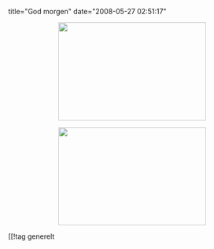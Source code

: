 title="God morgen"
date="2008-05-27 02:51:17"
<p style="text-align: center;"><a href="http://pjatt.net/images/2008/05/morgen_1.jpg"><img class="alignnone size-medium wp-image-553 aligncenter" title="morgen_1" src="http://pjatt.net/images/2008/05/morgen_1.jpg" alt="" width="300" height="199"  /></a></p>
<p style="text-align: center;"><a href="http://pjatt.net/images/2008/05/morgen_2.jpg"><img class="alignnone size-medium wp-image-554 aligncenter" title="morgen_2" src="http://pjatt.net/images/2008/05/morgen_2.jpg" alt="" width="300" height="199"  /></a></p>

[[!tag  generelt
